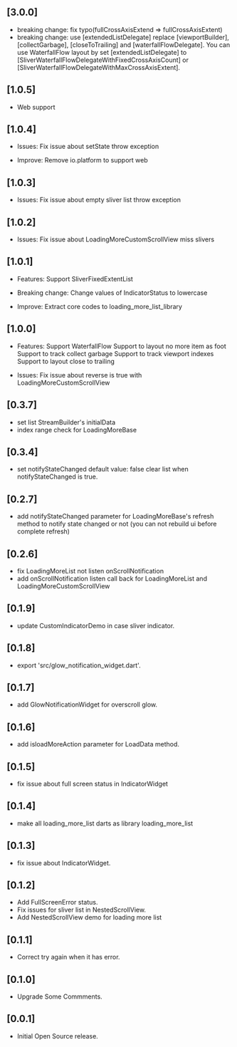 ## [3.0.0]

* breaking change: fix typo(fullCrossAxisExtend => fullCrossAxisExtent)
* breaking change: use [extendedListDelegate] replace [viewportBuilder], [collectGarbage], [closeToTrailing] and [waterfallFlowDelegate]. You can use WaterfallFlow layout by set [extendedListDelegate] to [SliverWaterfallFlowDelegateWithFixedCrossAxisCount] or [SliverWaterfallFlowDelegateWithMaxCrossAxisExtent].

## [1.0.5]

* Web support

## [1.0.4]

* Issues:
  Fix issue about setState throw exception

* Improve:
  Remove io.platform to support web

## [1.0.3]

* Issues:
  Fix issue about empty sliver list throw exception

## [1.0.2]

* Issues:
  Fix issue about LoadingMoreCustomScrollView miss slivers

## [1.0.1]

* Features:
  Support SliverFixedExtentList

* Breaking change:
  Change values of IndicatorStatus to lowercase

* Improve:
  Extract core codes to loading_more_list_library

## [1.0.0]

* Features:
  Support WaterfallFlow
  Support to layout no more item as foot
  Support to track collect garbage
  Support to track viewport indexes
  Support to layout close to trailing

* Issues:
  Fix issue about reverse is true with LoadingMoreCustomScrollView

## [0.3.7]

* set list StreamBuilder's initialData
* index range check for LoadingMoreBase

## [0.3.4]

* set notifyStateChanged default value: false
  clear list when notifyStateChanged is true.

## [0.2.7]

* add notifyStateChanged parameter for LoadingMoreBase's refresh method to notify state changed or not
  (you can not rebuild ui before complete refresh)

## [0.2.6]

* fix LoadingMoreList not listen onScrollNotification
* add onScrollNotification listen call back for LoadingMoreList and LoadingMoreCustomScrollView

## [0.1.9]

* update CustomIndicatorDemo in case sliver indicator.

## [0.1.8]

* export 'src/glow_notification_widget.dart'.

## [0.1.7]

* add GlowNotificationWidget for overscroll glow.

## [0.1.6]

* add isloadMoreAction parameter for LoadData method.

## [0.1.5]

* fix issue about full screen status in IndicatorWidget

## [0.1.4]

* make all loading_more_list darts as library loading_more_list

## [0.1.3]

* fix issue about IndicatorWidget.

## [0.1.2]

* Add FullScreenError status.
* Fix issues for sliver list in NestedScrollView.
* Add NestedScrollView demo for loading more list

## [0.1.1]

* Correct try again when it has error.

## [0.1.0]

* Upgrade Some Commments.

## [0.0.1]

* Initial Open Source release.

